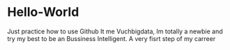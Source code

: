 # Hello-World
Just practice how to use Github
It me Vuchbigdata, Im totally a newbie and try my best to be an Bussiness Intelligent. A very fisrt step of my carreer
